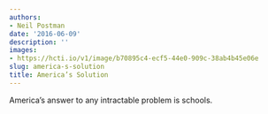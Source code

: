 ```yaml
---
authors:
- Neil Postman
date: '2016-06-09'
description: ''
images:
- https://hcti.io/v1/image/b70895c4-ecf5-44e0-909c-38ab4b45e06e
slug: america-s-solution
title: America’s Solution
---
```


America’s answer to any intractable problem is schools.